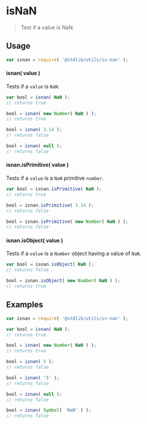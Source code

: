 # isNaN

> Test if a value is NaN.

<section class="usage">

## Usage

``` javascript
var isnan = require( '@stdlib/utils/is-nan' );
```

#### isnan( value )

Tests if a `value` is `NaN`.

``` javascript
var bool = isnan( NaN );
// returns true

bool = isnan( new Number( NaN ) );
// returns true

bool = isnan( 3.14 );
// returns false

bool = isnan( null );
// returns false
```

#### isnan.isPrimitive( value )

Tests if a `value` is a `NaN` primitive `number`.

``` javascript
var bool = isnan.isPrimitive( NaN );
// returns true

bool = isnan.isPrimitive( 3.14 );
// returns false

bool = isnan.isPrimitive( new Number( NaN ) );
// returns false
```

#### isnan.isObject( value )

Tests if a `value` is a `Number` object having a value of `NaN`.

``` javascript
var bool = isnan.isObject( NaN );
// returns false

bool = isnan.isObject( new Number( NaN ) );
// returns true
```

</section>

<!-- /.usage -->


<section class="examples">

## Examples

``` javascript
var isnan = require( '@stdlib/utils/is-nan' );

var bool = isnan( NaN );
// returns true

bool = isnan( new Number( NaN ) );
// returns true

bool = isnan( 5 );
// returns false

bool = isnan( '5' );
// returns false

bool = isnan( null );
// returns false

bool = isnan( Symbol( 'NaN' ) );
// returns false
```

</section>

<!-- /.examples -->


<section class="links">

</section>

<!-- /.links -->
